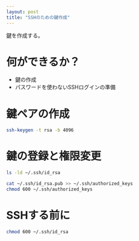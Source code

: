 ```yaml
---
layout: post
title: "SSHのための鍵作成"
---
```


鍵を作成する。

# 何ができるか？

- 鍵の作成
- パスワードを使わないSSHログインの準備

# 鍵ペアの作成

```sh
ssh-keygen -t rsa -b 4096
```

# 鍵の登録と権限変更

```sh
ls -ld ~/.ssh/id_rsa

cat ~/.ssh/id_rsa.pub >> ~/.ssh/authorized_keys
chmod 600 ~/.ssh/authorized_keys
```

# SSHする前に

```sh
chmod 600 ~/.ssh/id_rsa
```
